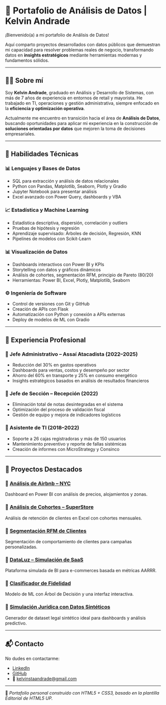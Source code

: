 # 🧠 Portafolio de Análisis de Datos | Kelvin Andrade

¡Bienvenido(a) a mi portafolio de Análisis de Datos!

Aquí comparto proyectos desarrollados con datos públicos que demuestran mi capacidad para resolver problemas reales de negocio, transformando datos en **insights estratégicos** mediante herramientas modernas y fundamentos sólidos.

---

## 👨‍💻 Sobre mí

Soy **Kelvin Andrade**, graduado en Análisis y Desarrollo de Sistemas, con más de 7 años de experiencia en entornos de retail y mayorista. He trabajado en TI, operaciones y gestión administrativa, siempre enfocado en la **eficiencia y optimización operativa**.

Actualmente me encuentro en transición hacia el área de **Análisis de Datos**, buscando oportunidades para aplicar mi experiencia en la construcción de **soluciones orientadas por datos** que mejoren la toma de decisiones empresariales.

---

## 🚀 Habilidades Técnicas

### 📊 Lenguajes y Bases de Datos
- SQL para extracción y análisis de datos relacionales
- Python con Pandas, Matplotlib, Seaborn, Plotly y Gradio
- Jupyter Notebook para presentar análisis
- Excel avanzado con Power Query, dashboards y VBA

### 📈 Estadística y Machine Learning
- Estadística descriptiva, dispersión, correlación y outliers
- Pruebas de hipótesis y regresión
- Aprendizaje supervisado: Árboles de decisión, Regresión, KNN
- Pipelines de modelos con Scikit-Learn

### 📊 Visualización de Datos
- Dashboards interactivos con Power BI y KPIs
- Storytelling con datos y gráficos dinámicos
- Análisis de cohortes, segmentación RFM, principio de Pareto (80/20)
- Herramientas: Power BI, Excel, Plotly, Matplotlib, Seaborn

### ⚙️ Ingeniería de Software
- Control de versiones con Git y GitHub
- Creación de APIs con Flask
- Automatización con Python y conexión a APIs externas
- Deploy de modelos de ML con Gradio

---

## 💼 Experiencia Profesional

### 📌 Jefe Administrativo – Assaí Atacadista (2022–2025)
- Reducción del 30% en gastos operativos
- Dashboards para ventas, costos y desempeño por sector
- Ahorro del 60% en transporte y 25% en consumo energético
- Insights estratégicos basados en análisis de resultados financieros

### 📌 Jefe de Sección – Recepción (2022)
- Eliminación total de notas desintegradas en el sistema
- Optimización del proceso de validación fiscal
- Gestión de equipo y mejora de indicadores logísticos

### 📌 Asistente de TI (2018–2022)
- Soporte a 26 cajas registradoras y más de 150 usuarios
- Mantenimiento preventivo y reporte de fallas sistémicas
- Creación de informes con MicroStrategy y Consinco

---

## 📂 Proyectos Destacados

### 🔹 [Análisis de Airbnb – NYC](https://github.com/ksaworks/Airbnb)
Dashboard en Power BI con análisis de precios, alojamientos y zonas.

### 🔹 [Análisis de Cohortes – SuperStore](https://github.com/ksaworks/analise-cohort-superstore)
Análisis de retención de clientes en Excel con cohortes mensuales.

### 🔹 [Segmentación RFM de Clientes](https://github.com/ksaworks/rfm-segmentacao)
Segmentación de comportamiento de clientes para campañas personalizadas.

### 🔹 [DataLuz – Simulación de SaaS](https://github.com/ksaworks/dataluz-plataforma-saas)
Plataforma simulada de BI para e-commerces basada en métricas AARRR.

### 🔹 [Clasificador de Fidelidad](https://github.com/ksaworks/projeto-cartao-fidelidade)
Modelo de ML con Árbol de Decisión y una interfaz interactiva.

### 🔹 [Simulación Jurídica con Datos Sintéticos](https://github.com/ksaworks/simulacao-dados-juridicos)
Generador de dataset legal sintético ideal para dashboards y análisis predictivo.

---

## 📬 Contacto

No dudes en contactarme:

- [LinkedIn](https://www.linkedin.com/in/kelvinandradeworks/)
- [GitHub](https://github.com/ksaworks)
- 📧 kelvinstaandrade@gmail.com

---

📌 _Portafolio personal construido con HTML5 + CSS3, basado en la plantilla Editorial de HTML5 UP._
